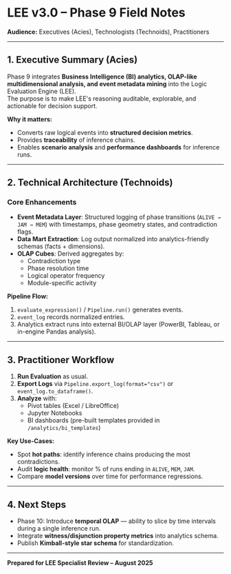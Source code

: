 
# LEE v3.0 – Phase 9 Field Notes
**Audience:** Executives (Acies), Technologists (Technoids), Practitioners

---

## 1. Executive Summary (Acies)
Phase 9 integrates **Business Intelligence (BI) analytics, OLAP-like multidimensional analysis, and event metadata mining** into the Logic Evaluation Engine (LEE).  
The purpose is to make LEE's reasoning auditable, explorable, and actionable for decision support.

**Why it matters:**
- Converts raw logical events into **structured decision metrics**.
- Provides **traceability** of inference chains.
- Enables **scenario analysis** and **performance dashboards** for inference runs.

---

## 2. Technical Architecture (Technoids)
### Core Enhancements
- **Event Metadata Layer**: Structured logging of phase transitions (`ALIVE → JAM → MEM`) with timestamps, phase geometry states, and contradiction flags.
- **Data Mart Extraction**: Log output normalized into analytics-friendly schemas (facts + dimensions).
- **OLAP Cubes**: Derived aggregates by:
  - Contradiction type
  - Phase resolution time
  - Logical operator frequency
  - Module-specific activity

**Pipeline Flow:**
1. `evaluate_expression()` / `Pipeline.run()` generates events.
2. `event_log` records normalized entries.
3. Analytics extract runs into external BI/OLAP layer (PowerBI, Tableau, or in-engine Pandas analysis).

---

## 3. Practitioner Workflow
1. **Run Evaluation** as usual.
2. **Export Logs** via `Pipeline.export_log(format="csv")` or `event_log.to_dataframe()`.
3. **Analyze** with:
   - Pivot tables (Excel / LibreOffice)
   - Jupyter Notebooks
   - BI dashboards (pre-built templates provided in `/analytics/bi_templates`)

**Key Use-Cases:**
- Spot **hot paths**: identify inference chains producing the most contradictions.
- Audit **logic health**: monitor % of runs ending in `ALIVE`, `MEM`, `JAM`.
- Compare **model versions** over time for performance regressions.

---

## 4. Next Steps
- Phase 10: Introduce **temporal OLAP** — ability to slice by time intervals during a single inference run.
- Integrate **witness/disjunction property metrics** into analytics schema.
- Publish **Kimball-style star schema** for standardization.

---

**Prepared for LEE Specialist Review – August 2025**
